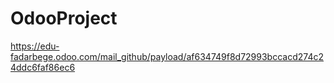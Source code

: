 # OdooProject
https://edu-fadarbege.odoo.com/mail_github/payload/af634749f8d72993bccacd274c24ddc6faf86ec6
